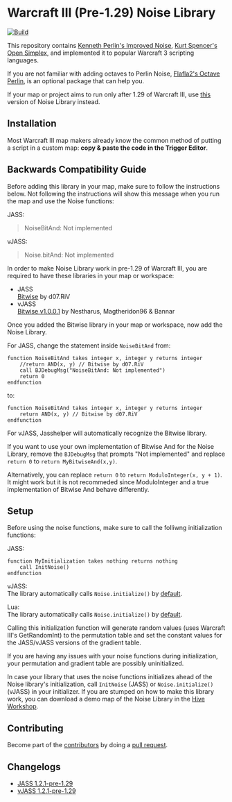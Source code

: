 # Warcraft III (Pre-1.29) Noise Library

[![Build](https://circleci.com/gh/eGlint/Warcraft-III-Noise-Library.svg?branch=wc3-pre-1.29)](https://circleci.com/gh/eGlint/Warcraft-III-Noise-Library)

This repository contains [Kenneth Perlin's Improved Noise](https://mrl.nyu.edu/~perlin/noise/), [Kurt Spencer's Open Simplex](https://gist.github.com/KdotJPG/b1270127455a94ac5d19), and implemented it to popular Warcraft 3 scripting languages.

If you are not familiar with adding octaves to Perlin Noise, [Flafla2's Octave Perlin](https://flafla2.github.io/2014/08/09/perlinnoise.html), is an optional package that can help you.

If your map or project aims to run only after 1.29 of Warcraft III, use [this](https://github.com/eGlint/Warcraft-III-Noise-Library) version of Noise Library instead.

## Installation

Most Warcraft III map makers already know the common method of putting a script in a custom map: __copy & paste the code in the Trigger Editor__.

## Backwards Compatibility Guide

Before adding this library in your map, make sure to follow the instructions below. Not following the instructions will show this message when you run the map and use the Noise functions:

JASS:
> NoiseBitAnd: Not implemented

vJASS:
> Noise.bitAnd: Not implemented

In order to make Noise Library work in pre-1.29 of Warcraft III, you are required to have these libraries in your map or workspace:

- JASS</br>
[Bitwise](https://www.hiveworkshop.com/threads/snippet-bitwise.331760/) by d07.RiV
- vJASS</br>
[Bitwise v1.0.0.1](https://www.hiveworkshop.com/threads/snippet-bitwise.249223/) by Nestharus, Magtheridon96 & Bannar

Once you added the Bitwise library in your map or workspace, now add the Noise Library.

For JASS, change the statement inside `NoiseBitAnd` from:

```
function NoiseBitAnd takes integer x, integer y returns integer
	//return AND(x, y) // Bitwise by d07.RiV
	call BJDebugMsg("NoiseBitAnd: Not implemented") 
	return 0
endfunction 
```

to:

```
function NoiseBitAnd takes integer x, integer y returns integer
	return AND(x, y) // Bitwise by d07.RiV
endfunction 
```

For vJASS, Jasshelper will automatically recognize the Bitwise library.

If you want to use your own implementation of Bitwise And for the Noise Library, remove the `BJDebugMsg` that prompts "Not implemented" and replace `return 0` to `return MyBitwiseAnd(x,y)`.

Alternatively, you can replace `return 0` to `return ModuloInteger(x, y + 1)`. It might work but it is not recommeded since ModuloInteger and a true implementation of Bitwise And behave differently.

## Setup

Before using the noise functions, make sure to call the folliwng initialization functions:

JASS:
```
function MyInitialization takes nothing returns nothing 
    call InitNoise()
endfunction
```

vJASS:<br>
The library automatically calls `Noise.initialize()` by [default](vJASS/Noise.j#L10-14).

Lua:<br>
The library automatically calls `Noise.initialize()` by [default](Lua/Noise.lua#L209).

Calling this initialization function will generate random values (uses Warcraft III's GetRandomInt) to the permutation table and set the constant values for the JASS/vJASS versions of the gradient table. 

If you are having any issues with your noise functions during initialization, your permutation and gradient table are possibly uninitialized. 

In case your library that uses the noise functions initializes ahead of the Noise library's initialization, call `InitNoise` (JASS) or `Noise.initialize()` (vJASS) in your initializer.
If you are stumped on how to make this library work, you can download a demo map of the Noise Library in the [Hive Workshop](https://www.hiveworkshop.com/threads/noise-library-v1-2.319413/#Contents:~:Contents&text=Previews-,Contents,-Add%20resource).

## Contributing

Become part of the [contributors](https://github.com/eGlint/Warcraft-III-Noise-Library/graphs/contributors) by doing a [pull request](https://github.com/eGlint/Warcraft-III-Noise-Library/pulls).

## Changelogs

- [JASS 1.2.1-pre-1.29](JASS/changelog.md)
- [vJASS 1.2.1-pre-1.29](vJASS/changelog.md)
